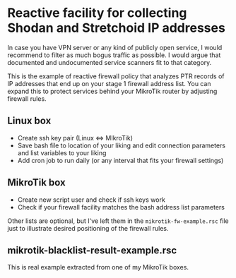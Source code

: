 # Reactive facility for collecting Shodan and Stretchoid IP addresses

In case you have VPN server or any kind of publicly open service, I would recommend to filter as much bogus traffic as possible. I would argue that documented and undocumented service scanners fit to that category.

This is the example of reactive firewall policy that analyzes PTR records of IP addresses that end up on your stage 1 firewall address list. You can expand this to protect services behind your MikroTik router by adjusting firewall rules.

## Linux box

- Create ssh key pair (Linux <=> MIkroTik)
- Save bash file to location of your liking and edit connection parameters and list variables to your liking
- Add cron job to run daily (or any interval that fits your firewall settings)

## MikroTik box

- Create new script user and check if ssh keys work
- Check if your firewall facility matches the bash address list parameters

Other lists are optional, but I've left them in the `mikrotik-fw-example.rsc` file just to illustrate desired positioning of the firewall rules.

## mikrotik-blacklist-result-example.rsc

This is real example extracted from one of my MikroTik boxes.

